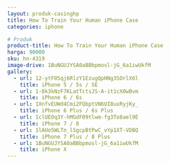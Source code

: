 ```yaml
---
layout: produk-casinghp
title: How To Train Your Human iPhone Case
categories: iphone

# Produk
product-title: How To Train Your Human iPhone Case
harga: 90000
sku: hn-4319
image-drive: 1BuNGUJYSA0aBBbpmosl-jG_6a1iwUkfM
gallery:
  - url: 12-ytF05qj6RlzY1EzugQpHNg3SOrlX6l
    title: iPhone 5 / 5s / SE
  - url: 1-8k3kNzF7KLatTctsJS-A-it1cX0wBvm
    title: iPhone 6 / 6s
  - url: 1XnfvEUWd4Cmi2FQbptVN6UI8uxRyjKy_
    title: iPhone 6 Plus / 6s Plus
  - url: 1clUEOq3Y-hMGdF09tlwm-fg3To8ael9E
    title: iPhone 7 / 8
  - url: 1lAUo5WLTn_lSgcpBtPwC_vYp1XT-VDBQ
    title: iPhone 7 Plus / 8 Plus
  - url: 1BuNGUJYSA0aBBbpmosl-jG_6a1iwUkfM
    title: iPhone X
---
```

